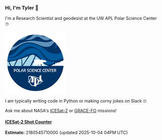 ### Hi, I'm Tyler :wave:

I'm a Research Scientist and geodesist at the UW APL Polar Science Center :snowman_with_snow:

<img src="./assets/PSC_logo_2025_round.png" alt="PSC" width="200"/>

I am typically writing code in Python or making corny jokes on Slack :roll_eyes:

Ask me about NASA's [ICESat-2](https://icesat-2.gsfc.nasa.gov/) or [GRACE-FO](https://www.nasa.gov/missions/grace-fo) missions!

#### [ICESat-2 Shot Counter](./assets/XAlIAMV.jpeg)  
**Estimate:** 2180545710000 (updated 2025-10-04 04PM UTC)  
